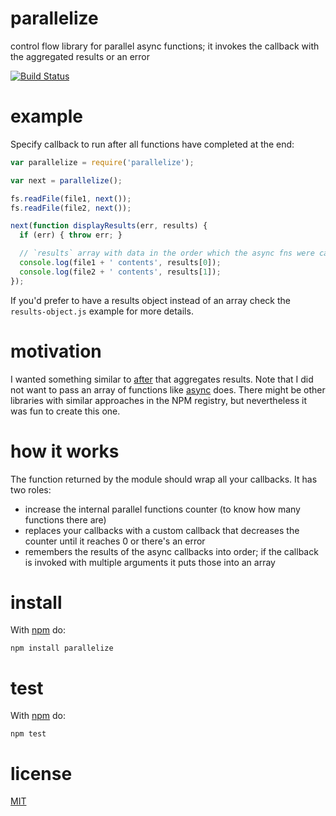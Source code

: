 # parallelize

control flow library for parallel async functions; it invokes the callback with the aggregated results or an error

[![Build Status](https://travis-ci.org/alessioalex/parallelize.svg)](https://travis-ci.org/alessioalex/parallelize)

# example

Specify callback to run after all functions have completed at the end:

```js
var parallelize = require('parallelize');

var next = parallelize();

fs.readFile(file1, next());
fs.readFile(file2, next());

next(function displayResults(err, results) {
  if (err) { throw err; }

  // `results` array with data in the order which the async fns were called
  console.log(file1 + ' contents', results[0]);
  console.log(file2 + ' contents', results[1]);
});
```

If you'd prefer to have a results object instead of an array check the `results-object.js` example for more details.

# motivation

I wanted something similar to [after](http://npm.im/after) that aggregates results.
Note that I did not want to pass an array of functions like [async](http://npm.im/async) does.
There might be other libraries with similar approaches in the NPM registry, but nevertheless it was fun to create this one.

# how it works

The function returned by the module should wrap all your callbacks. It has two roles:

- increase the internal parallel functions counter (to know how many functions there are)
- replaces your callbacks with a custom callback that decreases the counter until it reaches 0 or there's an error
- remembers the results of the async callbacks into order; if the callback is invoked with multiple arguments it puts those into an array

# install

With [npm](http://npmjs.org) do:

```
npm install parallelize
```

# test

With [npm](http://npmjs.org) do:

```
npm test
```

# license

[MIT](http://alessioalex.mit-license.org/)
